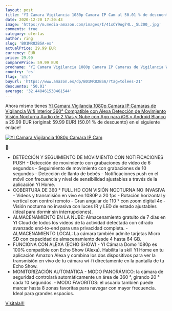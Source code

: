 ```yaml
---
layout: post
title: 'YI Camara Vigilancia 1080p Camara IP Cam al 50.01 % de descuento'
date: 2020-12-20 17:20:43
image: 'https://m.media-amazon.com/images/I/41xCY9og74L._SL200_.jpg'
comments: true
category: ofertas
author: ring
slug: 'B01MR82BSA-es'
actualPrice: 29.99 EUR
currency: EUR
price: 29.99
comparePrice: 59.99 EUR
prodname: 'YI Camara Vigilancia 1080p Camara IP Camaras de Vigilancia Wifi Interior 360° Compatible con Alexa Detección de Movimiento  Visión Nocturna  Audio de 2 Vias y Nube con App para iOS y Android Blanco'
country: 'es'
flag: '🇪🇸'
buyurl: 'https://www.amazon.es/dp/B01MR82BSA/?tag=tolees-21'
descuento: '50.01'
average: '32.448461538461544'
---
```


Ahora mismo tienes [YI Camara Vigilancia 1080p Camara IP Camaras de Vigilancia Wifi Interior 360° Compatible con Alexa Detección de Movimiento  Visión Nocturna  Audio de 2 Vias y Nube con App para iOS y Android Blanco](https://www.amazon.es/dp/B01MR82BSA/?tag=tolees-21) a 29.99 EUR (original: 59.99 EUR) (50.01 %  de descuento) en el siguiente enlace!

[![YI Camara Vigilancia 1080p Camara IP Cam](https://m.media-amazon.com/images/I/41xCY9og74L._SL200_.jpg)](https://www.amazon.es/dp/B01MR82BSA/?tag=tolees-21)

🔎:

- DETECCIÓN Y SEGUIMIENTO DE MOVIMIENTO CON NOTIFICACIONES PUSH - Detección de movimiento con grabaciones de vídeo de 6 segundos - Seguimiento de movimiento con grabaciones de 10 segundos - Detección de llanto de bebés - Notificaciones push en el móvil con frecuencia y nivel de sensibilidad ajustables a través de la aplicación YI Home.
- COBERTURA DE 360 ° FULL HD CON VISIÓN NOCTURNA NO INVASIVA - Videos y transmisión en vivo en 1080P a 20 fps - Rotación horizontal y vertical con control remoto - Gran angular de 110 ° con zoom digital 4x - Visión nocturna no invasiva con luces IR y LED de estado ajustables (ideal para dormir sin interrupciones).
- ALMACENAMIENTO EN LA NUBE: Almacenamiento gratuito de 7 días en YI Cloud de todos los videos de la actividad detectada con cifrado avanzado end-to-end para una privacidad completa. - ALMACENAMIENTO LOCAL: La cámara también admite tarjetas Micro SD con capacidad de almacenamiento desde 4 hasta 64 GB.
- FUNCIONA CON ALEXA (ECHO SHOW) - YI Cámara Domo 1080p es 100% compatible con Echo Show (Alexa). Habilita la skill YI Home en tu aplicación Amazon Alexa y combina los dos dispositivos para ver la transmisión en vivo de tu cámara wi-fi directamente en la pantalla de tu Echo Show.
- MONITORIZACIÓN AUTOMÁTICA - MODO PANORÁMICO: la cámara de seguridad controlará automáticamente un área de 360 °, girando 20 ° cada 10 segundos. - MODO FAVORITOS: el usuario también puede marcar hasta 8 zonas favoritas para navegar con mayor frecuencia. Ideal para grandes espacios.

[Visítala!!!](https://www.amazon.es/dp/B01MR82BSA/?tag=tolees-21)
